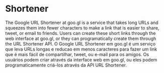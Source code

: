 # Shortener
The Google URL Shortener at goo.gl is a service that takes long URLs and squeezes them into fewer characters to make a link that is easier to share, tweet, or email to friends. Users can create these short links through the web interface at goo.gl, or they can programatically create them through the URL Shortener API. O Google URL Shortener em goo.gl é um serviço que leva URLs longas e reducao em menos caracteres para fazer um link  que é mais fácil de compartilhar, tweet, ou e-mail para os amigos. Os usuários podem criar através da interface web em goo.gl, ou eles podem programaticamente criá-los através da API URL Shortener.
